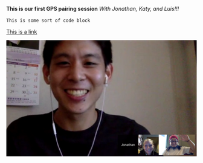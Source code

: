 **This is our first GPS pairing session**
*With Jonathan, Katy, and Luis!!!*

```
This is some sort of code block
```

[This is a link](https://www.google.com/)

![Image](gps1.png)
